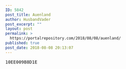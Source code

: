 ```yaml
---
ID: 5842
post_title: Auenland
author: HusbandVader
post_excerpt: ""
layout: post
permalink: >
  https://portalrepository.com/2018/08/08/auenland/
published: true
post_date: 2018-08-08 20:13:07
---
```

<pre>10EE009B8D1E</pre>